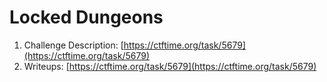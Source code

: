 # Locked Dungeons
  
1. Challenge Description: [https://ctftime.org/task/5679](https://ctftime.org/task/5679)
2. Writeups: [https://ctftime.org/task/5679](https://ctftime.org/task/5679)